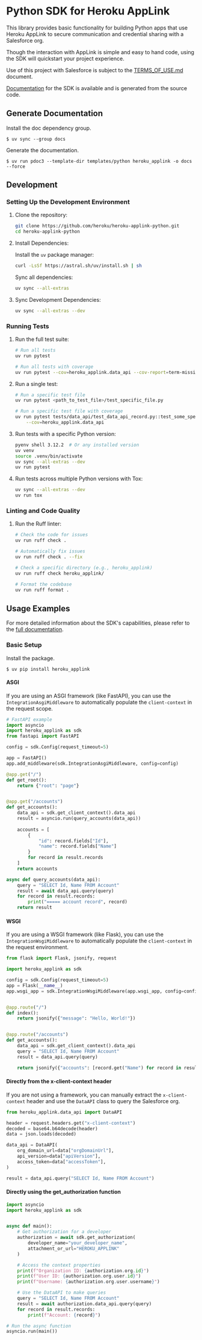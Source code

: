 # Python SDK for Heroku AppLink

This library provides basic functionality for building Python apps that use
Heroku AppLink to secure communication and credential sharing with a Salesforce
org.

Though the interaction with AppLink is simple and easy to hand code, using the
SDK will quickstart your project experience.

Use of this project with Salesforce is subject to the [TERMS_OF_USE.md](TERMS_OF_USE.md) document.

[Documentation](docs/heroku_applink/index.md) for the SDK is available and is generated
from the source code.

## Generate Documentation

Install the doc dependency group.

```shell
$ uv sync --group docs
```

Generate the documentation.

```shell
$ uv run pdoc3 --template-dir templates/python heroku_applink -o docs --force
```

## Development

### Setting Up the Development Environment

1. Clone the repository:

    ```bash
    git clone https://github.com/heroku/heroku-applink-python.git
    cd heroku-applink-python
    ```

2. Install Dependencies:

    Install the `uv` package manager:

    ```bash
    curl -LsSf https://astral.sh/uv/install.sh | sh
    ```

    Sync all dependencies:

    ```bash
    uv sync --all-extras
    ```

3. Sync Development Dependencies:

    ```bash
    uv sync --all-extras --dev
    ```

### Running Tests

1. Run the full test suite:

    ```bash
    # Run all tests
    uv run pytest

    # Run all tests with coverage
    uv run pytest --cov=heroku_applink.data_api --cov-report=term-missing -v
    ```

2. Run a single test:

    ```bash
    # Run a specific test file
    uv run pytest <path_to_test_file>/test_specific_file.py

    # Run a specific test file with coverage
    uv run pytest tests/data_api/test_data_api_record.py::test_some_specific_case \
        --cov=heroku_applink.data_api
    ```

3. Run tests with a specific Python version:

    ```bash
    pyenv shell 3.12.2  # Or any installed version
    uv venv
    source .venv/bin/activate
    uv sync --all-extras --dev
    uv run pytest
    ```

4. Run tests across multiple Python versions with Tox:

    ```bash
    uv sync --all-extras --dev
    uv run tox
    ```

### Linting and Code Quality

1. Run the Ruff linter:

    ```bash
    # Check the code for issues
    uv run ruff check .

    # Automatically fix issues
    uv run ruff check . --fix

    # Check a specific directory (e.g., heroku_applink)
    uv run ruff check heroku_applink/

    # Format the codebase
    uv run ruff format .
    ```

## Usage Examples

For more detailed information about the SDK's capabilities, please refer to the [full documentation](docs/heroku_applink/index.md).

### Basic Setup

Install the package.

```shell
$ uv pip install heroku_applink
```

#### ASGI

If you are using an ASGI framework (like FastAPI), you can use the `IntegrationAsgiMiddleware` to automatically populate the `client-context` in the request scope.

```python
# FastAPI example
import asyncio
import heroku_applink as sdk
from fastapi import FastAPI

config = sdk.Config(request_timeout=5)

app = FastAPI()
app.add_middleware(sdk.IntegrationAsgiMiddleware, config=config)

@app.get("/")
def get_root():
    return {"root": "page"}


@app.get("/accounts")
def get_accounts():
    data_api = sdk.get_client_context().data_api
    result = asyncio.run(query_accounts(data_api))
    
    accounts = [
        {
            "id": record.fields["Id"],
            "name": record.fields["Name"]
        }
        for record in result.records
    ]
    return accounts

async def query_accounts(data_api):
    query = "SELECT Id, Name FROM Account"
    result = await data_api.query(query)
    for record in result.records:
        print("===== account record", record)
    return result
```

#### WSGI

If you are using a WSGI framework (like Flask), you can use the `IntegrationWsgiMiddleware` to automatically populate the `client-context` in the request environment.

```python
from flask import Flask, jsonify, request

import heroku_applink as sdk

config = sdk.Config(request_timeout=5)
app = Flask(__name__)
app.wsgi_app = sdk.IntegrationWsgiMiddleware(app.wsgi_app, config=config)


@app.route("/")
def index():
    return jsonify({"message": "Hello, World!"})


@app.route("/accounts")
def get_accounts():
    data_api = sdk.get_client_context().data_api
    query = "SELECT Id, Name FROM Account"
    result = data_api.query(query)

    return jsonify({"accounts": [record.get("Name") for record in result.records]})
```

#### Directly from the x-client-context header

If you are not using a framework, you can manually extract the `x-client-context`
header and use the `DataAPI` class to query the Salesforce org.

```python
from heroku_applink.data_api import DataAPI

header = request.headers.get("x-client-context")
decoded = base64.b64decode(header)
data = json.loads(decoded)

data_api = DataAPI(
    org_domain_url=data["orgDomainUrl"],
    api_version=data["apiVersion"],
    access_token=data["accessToken"],
)

result = data_api.query("SELECT Id, Name FROM Account")
```

#### Directly using the get_authorization function

```python
import asyncio
import heroku_applink as sdk


async def main():
    # Get authorization for a developer
    authorization = await sdk.get_authorization(
        developer_name="your_developer_name",
        attachment_or_url="HEROKU_APPLINK"
    )

    # Access the context properties
    print(f"Organization ID: {authorization.org.id}")
    print(f"User ID: {authorization.org.user.id}")
    print(f"Username: {authorization.org.user.username}")

    # Use the DataAPI to make queries
    query = "SELECT Id, Name FROM Account"
    result = await authorization.data_api.query(query)
    for record in result.records:
        print(f"Account: {record}")

# Run the async function
asyncio.run(main())
```
